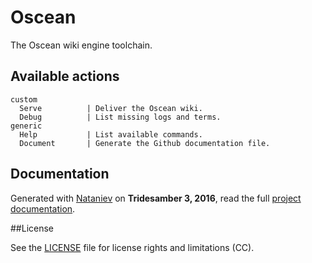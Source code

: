 # Oscean
    
The Oscean wiki engine toolchain.

## Available actions

```
custom
  Serve          | Deliver the Oscean wiki.
  Debug          | List missing logs and terms.
generic
  Help           | List available commands.
  Document       | Generate the Github documentation file.
```

## Documentation

Generated with [Nataniev](http://wiki.xxiivv.com/Nataniev) on **Tridesamber 3, 2016**, read the full [project documentation](htp://google.com).

##License

See the [LICENSE](https://github.com/neauoire/License/README.md) file for license rights and limitations (CC).
